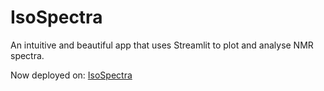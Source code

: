 # IsoSpectra
An intuitive and beautiful app that uses Streamlit to plot and analyse NMR spectra.

Now deployed on: [IsoSpectra](https://isospectra.streamlit.app/)